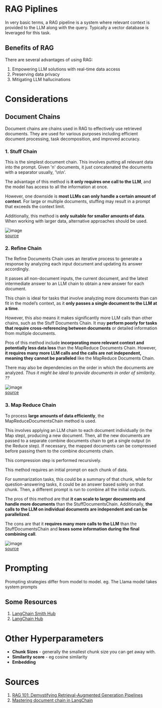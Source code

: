 # RAG Piplines

In very basic terms, a RAG pipeline is a system where relevant context is provided to the LLM along with the query. Typically a vector database is leveraged for this task.

## Benefits of RAG

There are several advantages of using RAG:

1. Empowering LLM solutions with real-time data access
2. Preserving data privacy
3. Mitigating LLM hallucinations

# Considerations

## Document Chains

Document chains are chains used in RAG to effectively use retrieved documents. They are used for various purposes including efficient document processing, task decomposition, and improved accuracy.

### 1. Stuff Chain

This is the simplest document chain. This involves putting all relevant data into the prompt. Given 'n' documents, it just concatenated the documents with a separator usually, '\n\n'.

The advantage of this method is **it only requires one call to the LLM**, and the model has access to all the information at once.

However, one downside is **most LLMs can only handle a certain amount of context**. For large or multiple documents, stuffing may result in a prompt that exceeds the context limit.

Additionally, this method is **only suitable for smaller amounts of data**. When working with larger data, alternative approaches should be used.

![image](https://github.com/arjbingly/Capstone_5/assets/54805765/0b2bd6fa-4254-43ba-aa15-922a0f6ee8f0)  
[source](https://readmedium.com/en/https:/ogre51.medium.com/types-of-chains-in-langchain-823c8878c2e9)

### 2. Refine Chain

The Refine Documents Chain uses an iterative process to generate a response by analyzing each input document and updating its answer accordingly.

It passes all non-document inputs, the current document, and the latest intermediate answer to an LLM chain to obtain a new answer for each document.

This chain is ideal for tasks that involve analyzing more documents than can fit in the model’s context, as it **only passes a single document to the LLM at a time**.

However, this also means it makes significantly more LLM calls than other chains, such as the Stuff Documents Chain. It may **perform poorly for tasks that require cross-referencing between documents** or detailed information from multiple documents.

Pros of this method include **incorporating more relevant context and potentially less data loss** than the MapReduce Documents Chain. However, **it requires many more LLM calls and the calls are not independent, meaning they cannot be paralleled** like the MapReduce Documents Chain.

There may also be dependencies on the order in which the documents are analyzed. _Thus it might be ideal to provide documents in order of similarity. ??_

![image](https://github.com/arjbingly/Capstone_5/assets/54805765/bba655c5-954b-4a68-9317-3e272c7a543b)  
[source](https://readmedium.com/en/https:/ogre51.medium.com/types-of-chains-in-langchain-823c8878c2e9)

### 3. Map Reduce Chain

To process **large amounts of data efficiently**, the MapReduceDocumentsChain method is used.

This involves applying an LLM chain to each document individually (in the Map step), producing a new document. Then, all the new documents are passed to a separate combine documents chain to get a single output (in the Reduce step). If necessary, the mapped documents can be compressed before passing them to the combine documents chain.

This compression step is performed recursively.

This method requires an initial prompt on each chunk of data.

For summarization tasks, this could be a summary of that chunk, while for question-answering tasks, it could be an answer based solely on that chunk. Then, a different prompt is run to combine all the initial outputs.

The pros of this method are that **it can scale to larger documents and handle more documents** than the StuffDocumentsChain. Additionally, **the calls to the LLM on individual documents are independent and can be parallelized**.

The cons are that it **requires many more calls to the LLM** than the StuffDocumentsChain and **loses some information during the final combining call**.

![image](https://github.com/arjbingly/Capstone_5/assets/54805765/664c9a11-1d9a-4d85-8945-a43ee150708c)  
[source](https://readmedium.com/en/https:/ogre51.medium.com/types-of-chains-in-langchain-823c8878c2e9)

# Prompting

Prompting strategies differ from model to model.
eg. The Llama model takes system prompts

## Some Resources

1. [LangChain Smith Hub](https://smith.langchain.com)
2. [LangChain Hub](https://github.com/hwchase17/langchain-hub)

# Other Hyperparameters

- **Chunk Sizes** - generally the smallest chunk size you can get away with.
- **Similarity score** - eg cosine similarity
- **Embedding**

# Sources

1. [RAG 101: Demystifying Retrieval-Augmented Generation Pipelines](https://developer.nvidia.com/blog/rag-101-demystifying-retrieval-augmented-generation-pipelines/)
2. [Mastering document chain in LangChain](https://www.comet.com/site/blog/mastering-document-chains-in-langchain/)

